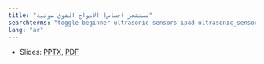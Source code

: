 ```yaml
---
title: "مستشعر )حساس( الأمواج الفوق صوتیة"
searchterms: "toggle beginner ultrasonic sensors ipad ultrasonic_sensor programming_app app tablet android introduction_to_ultrasonic_sensor"
lang: "ar"
---
```

 <ul>
 <li class="ng-binding">Slides:
 <a href="ProgrammingLessons/beginner/UltrasonicArabica.pptx">PPTX</a>,
 <a href="ProgrammingLessons/beginner/UltrasonicArabica.pdf">PDF</a>
 </li>
 </ul>
